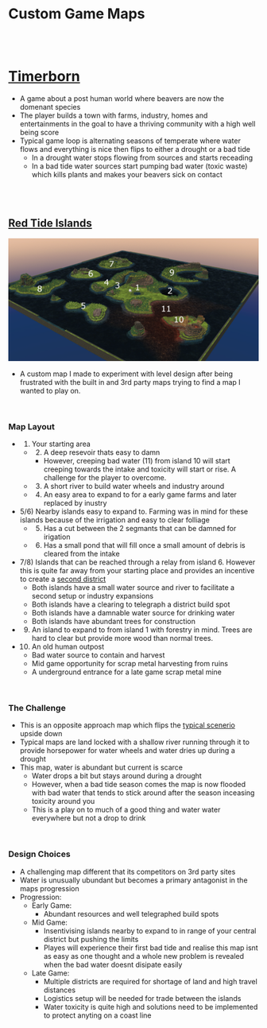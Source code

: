 # Custom Game Maps

<br>
<br>

# [Timerborn](https://store.steampowered.com/app/1062090/Timberborn/)
- A game about a post human world where beavers are now the domenant species
- The player builds a town with farms, industry, homes and entertainments in the goal to have a thriving community with a high well being score
- Typical game loop is alternating seasons of temperate where water flows and everything is nice then flips to either a drought or a bad tide
	- In a drought water stops flowing from sources and starts receading
	- In a bad tide water sources start pumping bad water (toxic waste) which kills plants and makes your beavers sick on contact

<br>
<br>

## [Red Tide Islands](https://mod.io/g/timberborn/m/red-tide-islands)
![Red_Tide_Island](assets/images/Red_Tide_Island.PNG)
- A custom map I made to experiment with level design after being frustrated with the built in and 3rd party maps trying to find a map I wanted to play on.

<br>

### Map Layout
- 1) Your starting area
	- 2) A deep resevoir thats easy to damn
		- However, creeping bad water (11) from island 10 will start creeping towards the intake and toxicity will start or rise. A challenge for the player to overcome.
	- 3) A short river to build water wheels and industry around
	- 4) An easy area to expand to for a early game farms and later replaced by inustry
- 5/6) Nearby islands easy to expand to. Farming was in mind for these islands because of the irrigation and easy to clear folliage
	- 5) Has a cut between the 2 segmants that can be damned for irigation
	- 6) Has a small pond that will fill once a small amount of debris is cleared from the intake
- 7/8) Islands that can be reached through a relay from island 6. However this is quite far away from your starting place and provides an incentive to create a [second district](https://timberborn.fandom.com/wiki/Districts)
	- Both islands have a small water source and river to facilitate a second setup or industry expansions
	- Both islands have a clearing to telegraph a district build spot
	- Both islands have a damnable water source for drinking water
	- Both islands have abundant trees for construction
- 9) An island to expand to from island 1 with forestry in mind. Trees are hard to clear but provide more wood than normal trees.
- 10) An old human outpost
	- Bad water source to contain and harvest
	- Mid game opportunity for scrap metal harvesting from ruins
	- A underground entrance for a late game scrap metal mine

<br>

### The Challenge
- This is an opposite approach map which flips the [typical scenerio](https://timberborn.fandom.com/wiki/Maps) upside down
 - Typical maps are land locked with a shallow river running through it to provide horsepower for water wheels and water dries up during a drought
 - This map, water is abundant but current is scarce
	- Water drops a bit but stays around during a drought
	- However, when a bad tide season comes the map is now flooded with bad water that tends to stick around after the season inceasing toxicity around you
	- This is a play on to much of a good thing and water water everywhere but not a drop to drink

<br>

### Design Choices
- A challenging map different that its competitors on 3rd party sites
- Water is unusually ubundant but becomes a primary antagonist in the maps progression
- Progression:
	- Early Game: 
		- Abundant resources and well telegraphed build spots
	- Mid Game: 
		- Insentivising islands nearby to expand to in range of your central district but pushing the limits
		- Playes will experience their first bad tide and realise this map isnt as easy as one thought and a whole new problem is revealed when the bad water doesnt disipate easily
	- Late Game: 
		- Multiple districts are required for shortage of land and high travel distances
		- Logistics setup will be needed for trade between the islands
		- Water toxicity is quite high and solutions need to be implemented to protect anyting on a coast line

<br>
<br>
<br>
